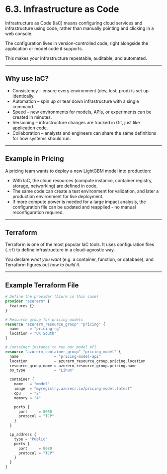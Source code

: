 # 6.3. Infrastructure as Code

Infrastructure as Code (IaC) means configuring cloud services and infrastructure using code, rather than manually pointing and clicking in a web console.  

The configuration lives in version-controlled code, right alongside the application or model code it supports.  

This makes your infrastructure repeatable, auditable, and automated.

---

## Why use IaC?

- Consistency – ensure every environment (dev, test, prod) is set up identically.  
- Automation – spin up or tear down infrastructure with a single command.  
- Speed – new environments for models, APIs, or experiments can be created in minutes.  
- Versioning – infrastructure changes are tracked in Git, just like application code.  
- Collaboration – analysts and engineers can share the same definitions for how systems should run.  

---

## Example in Pricing

A pricing team wants to deploy a new LightGBM model into production:  

- With IaC, the cloud resources (compute instance, container registry, storage, networking) are defined in code.  
- The same code can create a test environment for validation, and later a production environment for live deployment.  
- If more compute power is needed for a large impact analysis, the configuration file can be updated and reapplied - no manual reconfiguration required.  

---

## Terraform

Terraform is one of the most popular IaC tools. It uses configuration files (`.tf`) to define infrastructure in a cloud-agnostic way.  

You declare *what you want* (e.g. a container, function, or database), and Terraform figures out *how to build it*.  

---

## Example Terraform File

```terraform
# Define the provider (Azure in this case)
provider "azurerm" {
  features {}
}

# Resource group for pricing models
resource "azurerm_resource_group" "pricing" {
  name     = "pricing-rg"
  location = "UK South"
}

# Container instance to run our model API
resource "azurerm_container_group" "pricing_model" {
  name                = "pricing-model-api"
  location            = azurerm_resource_group.pricing.location
  resource_group_name = azurerm_resource_group.pricing.name
  os_type             = "Linux"

  container {
    name   = "model"
    image  = "myregistry.azurecr.io/pricing-model:latest"
    cpu    = "2"
    memory = "4"

    ports {
      port     = 8080
      protocol = "TCP"
    }
  }

  ip_address {
    type = "Public"
    ports {
      port     = 8080
      protocol = "TCP"
    }
  }
}
```